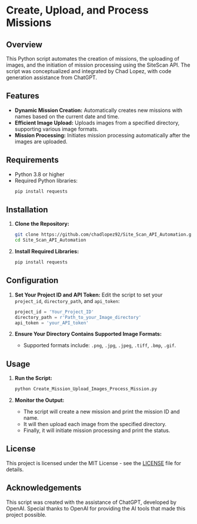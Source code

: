 # Create, Upload, and Process Missions

## Overview

This Python script automates the creation of missions, the uploading of images, and the initiation of mission processing using the SiteScan API. The script was conceptualized and integrated by Chad Lopez, with code generation assistance from ChatGPT.

## Features

- **Dynamic Mission Creation:** Automatically creates new missions with names based on the current date and time.
- **Efficient Image Upload:** Uploads images from a specified directory, supporting various image formats.
- **Mission Processing:** Initiates mission processing automatically after the images are uploaded.

## Requirements

- Python 3.8 or higher
- Required Python libraries:
    ```bash
    pip install requests
    ```

## Installation

1. **Clone the Repository:**
    ```bash
    git clone https://github.com/chadlopez92/Site_Scan_API_Automation.git
    cd Site_Scan_API_Automation
    ```

2. **Install Required Libraries:**
    ```bash
    pip install requests
    ```

## Configuration

1. **Set Your Project ID and API Token:**
    Edit the script to set your `project_id`, `directory_path`, and `api_token`:
    ```python
    project_id = 'Your_Project_ID'
    directory_path = r'Path_to_your_Image_directory'
    api_token = 'your_API_token'
    ```

2. **Ensure Your Directory Contains Supported Image Formats:**
    - Supported formats include: `.png`, `.jpg`, `.jpeg`, `.tiff`, `.bmp`, `.gif`.

## Usage

1. **Run the Script:**
    ```bash
    python Create_Mission_Upload_Images_Process_Mission.py
    ```

2. **Monitor the Output:**
    - The script will create a new mission and print the mission ID and name.
    - It will then upload each image from the specified directory.
    - Finally, it will initiate mission processing and print the status.

## License

This project is licensed under the MIT License - see the [LICENSE](https://github.com/chadlopez92/Site_Scan_API_Automation/blob/main/LICENSE) file for details.

## Acknowledgements

This script was created with the assistance of ChatGPT, developed by OpenAI. Special thanks to OpenAI for providing the AI tools that made this project possible.


